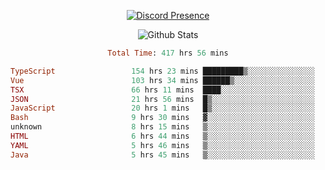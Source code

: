 <!DOCTYPE html>
<body>
<div align="center">

  [![Discord Presence](https://lanyard.cnrad.dev/api/576097150359044106)](https://discord.com/users/576097150359044106)
  
  ![Github Stats](https://github-readme-stats.vercel.app/api?username=verycrunchy&show_icons=true&theme=radical)

<!--START_SECTION:waka-->

```ruby
Total Time: 417 hrs 56 mins

TypeScript                 154 hrs 23 mins █████████▒░░░░░░░░░░░░░░░   36.95 %
Vue                        103 hrs 34 mins ██████▒░░░░░░░░░░░░░░░░░░   24.79 %
TSX                        66 hrs 11 mins  ████░░░░░░░░░░░░░░░░░░░░░   15.84 %
JSON                       21 hrs 56 mins  █▒░░░░░░░░░░░░░░░░░░░░░░░   05.25 %
JavaScript                 20 hrs 1 mins   █▒░░░░░░░░░░░░░░░░░░░░░░░   04.79 %
Bash                       9 hrs 30 mins   ▓░░░░░░░░░░░░░░░░░░░░░░░░   02.27 %
unknown                    8 hrs 15 mins   ▒░░░░░░░░░░░░░░░░░░░░░░░░   01.98 %
HTML                       6 hrs 44 mins   ▒░░░░░░░░░░░░░░░░░░░░░░░░   01.61 %
YAML                       5 hrs 46 mins   ▒░░░░░░░░░░░░░░░░░░░░░░░░   01.38 %
Java                       5 hrs 45 mins   ▒░░░░░░░░░░░░░░░░░░░░░░░░   01.37 %
```

<!--END_SECTION:waka-->
</div>
</body>
</html>

